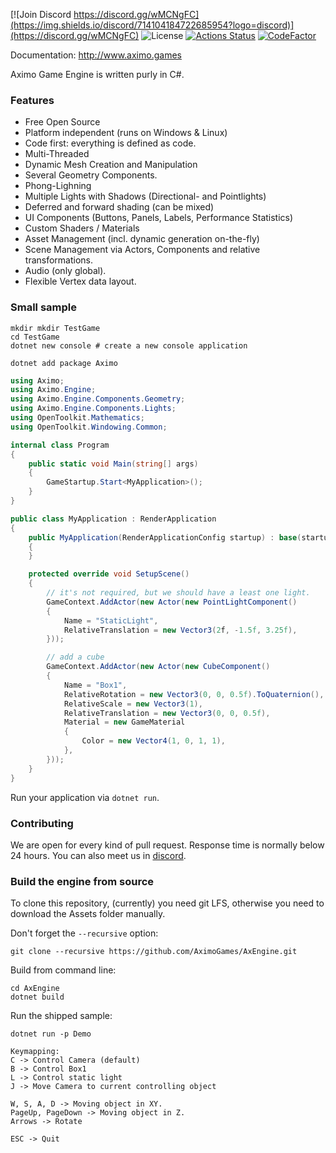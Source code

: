 [![Join Discord https://discord.gg/wMCNgFC](https://img.shields.io/discord/714104184722685954?logo=discord)](https://discord.gg/wMCNgFC) ![License](https://img.shields.io/badge/license-MIT-blue.svg) [![Actions Status](https://github.com/aximogames/axengine/workflows/Tests/badge.svg)](https://github.com/aximogames/axengine/actions) [![CodeFactor](https://www.codefactor.io/repository/github/aximogames/axengine/badge/master)](https://www.codefactor.io/repository/github/aximogames/axengine/overview/master)

Documentation: http://www.aximo.games

Aximo Game Engine is written purly in C#.

### Features

* Free Open Source
* Platform independent (runs on Windows & Linux)
* Code first: everything is defined as code.
* Multi-Threaded
* Dynamic Mesh Creation and Manipulation
* Several Geometry Components.
* Phong-Lighning
* Multiple Lights with Shadows (Directional- and Pointlights)
* Deferred and forward shading (can be mixed)
* UI Components (Buttons, Panels, Labels, Performance Statistics)
* Custom Shaders / Materials
* Asset Management (incl. dynamic generation on-the-fly)
* Scene Management via Actors, Components and relative transformations.
* Audio (only global).
* Flexible Vertex data layout.

### Small sample

```shell
mkdir mkdir TestGame
cd TestGame
dotnet new console # create a new console application

dotnet add package Aximo
```

```c#
using Aximo;
using Aximo.Engine;
using Aximo.Engine.Components.Geometry;
using Aximo.Engine.Components.Lights;
using OpenToolkit.Mathematics;
using OpenToolkit.Windowing.Common;

internal class Program
{
    public static void Main(string[] args)
    {
        GameStartup.Start<MyApplication>();
    }
}

public class MyApplication : RenderApplication
{
    public MyApplication(RenderApplicationConfig startup) : base(startup)
    {
    }

    protected override void SetupScene()
    {
        // it's not required, but we should have a least one light.
        GameContext.AddActor(new Actor(new PointLightComponent()
        {
            Name = "StaticLight",
            RelativeTranslation = new Vector3(2f, -1.5f, 3.25f),
        }));

        // add a cube
        GameContext.AddActor(new Actor(new CubeComponent()
        {
            Name = "Box1",
            RelativeRotation = new Vector3(0, 0, 0.5f).ToQuaternion(),
            RelativeScale = new Vector3(1),
            RelativeTranslation = new Vector3(0, 0, 0.5f),
            Material = new GameMaterial
            {
                Color = new Vector4(1, 0, 1, 1),
            },
        }));
    }
}
```

Run your application via `dotnet run`.

### Contributing

We are open for every kind of pull request. Response time is normally below 24 hours.
You can also meet us in [discord](https://discord.gg/wMCNgFC).

### Build the engine from source

To clone this repository, (currently) you need git LFS, otherwise you need to download the Assets folder manually.

Don't forget the `--recursive` option:
```
git clone --recursive https://github.com/AximoGames/AxEngine.git
```

Build from command line:

```
cd AxEngine
dotnet build
```

Run the shipped sample:
```
dotnet run -p Demo
```

```
Keymapping:
C -> Control Camera (default)
B -> Control Box1
L -> Control static light
J -> Move Camera to current controlling object

W, S, A, D -> Moving object in XY.
PageUp, PageDown -> Moving object in Z.
Arrows -> Rotate

ESC -> Quit
```
